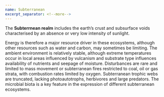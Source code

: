 ```yaml
---
name: Subterranean
excerpt_separator: <!--more-->
---
```


The **Subterrnean realm** includes the earth’s crust and subsurface voids characterised by an absence or very low intensity of sunlight.
<!--more-->
 Energy is therefore a major resource driver in these ecosystems, although other resources such as water and carbon, may sometimes be limiting. The ambient environment is relatively stable, although extreme temperatures occur in local areas influenced by vulcanism and substrate type influences availability of nutrients and seepage of moisture. Disturbances are rare and limited to mass movement or subterranean fires restricted to coal, oil or gas strata, with combustion rates limited by oxygen. Subterranean trophic webs are truncated, lacking photoautotrophs, herbivores and large predators. The microbial biota is a key feature in the expression of different subterranean ecosystems.
